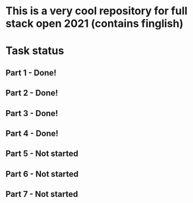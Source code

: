 # This is a very cool repository for full stack open 2021 (contains finglish)


# Task status
## Part 1 - Done!
## Part 2 - Done!
## Part 3 - Done!
## Part 4 - Done! 
## Part 5 - Not started
## Part 6 - Not started 
## Part 7 - Not started